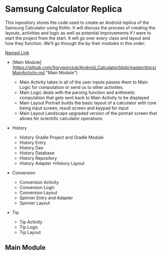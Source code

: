 # Samsung Calculator Replica #

This repository stores the code used to create an Android replica of the Samsung Calculator using Kotlin. It will discuss the process of creating the layouts, activities and logic as well as potential improvements if I were to start the project from the start. It will go over every class and layout and how they function. We’ll go through the by their modules in this order:

[Named Link](http://www.google.fr/ "Named link title")
*   [Main Module] (https://github.com/Sgrygorczuk/Android_Calculator/blob/master/docs/MainActivity.md "Main Module")

	* Main Activity takes in all of the user inputs passes them to Main Logic for computation or send us to other activities. 
	* Main Logic deals with the parsing function and arithmetic computation that gets sent back to Main Activity to be displayed
	* Main Layout Portrait builds the basic layout of a calculator with core being input screen, result screen and keypad for input
	* Main Layout Landscape upgraded version of the portrait screen that allows for scientific calculator operations
*   History
	* History Gradle Project and Gradle Module 
	* History Entry
	* History Dao
	* History Database 
	* History Repository
	* History Adapter
	*History Layout
*   Conversion 
	* Conversion Activity 
	* Conversion Logic
	* Conversion Layout
	* Spinner Entry and Adapter
	* Spinner Layout
*   Tip
	* Tip Activity 
	* Tip Logic
	* Tip Layout

## Main Module ##

